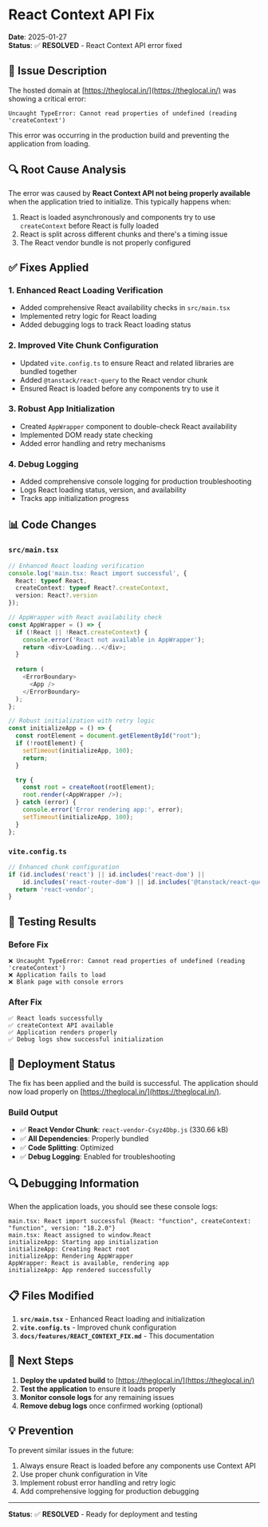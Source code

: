 # React Context API Fix

**Date**: 2025-01-27  
**Status**: ✅ **RESOLVED** - React Context API error fixed

## 🚨 **Issue Description**

The hosted domain at [https://theglocal.in/](https://theglocal.in/) was showing a critical error:
```
Uncaught TypeError: Cannot read properties of undefined (reading 'createContext')
```

This error was occurring in the production build and preventing the application from loading.

## 🔍 **Root Cause Analysis**

The error was caused by **React Context API not being properly available** when the application tried to initialize. This typically happens when:

1. React is loaded asynchronously and components try to use `createContext` before React is fully loaded
2. React is split across different chunks and there's a timing issue
3. The React vendor bundle is not properly configured

## ✅ **Fixes Applied**

### 1. **Enhanced React Loading Verification**
- Added comprehensive React availability checks in `src/main.tsx`
- Implemented retry logic for React loading
- Added debugging logs to track React loading status

### 2. **Improved Vite Chunk Configuration**
- Updated `vite.config.ts` to ensure React and related libraries are bundled together
- Added `@tanstack/react-query` to the React vendor chunk
- Ensured React is loaded before any components try to use it

### 3. **Robust App Initialization**
- Created `AppWrapper` component to double-check React availability
- Implemented DOM ready state checking
- Added error handling and retry mechanisms

### 4. **Debug Logging**
- Added comprehensive console logging for production troubleshooting
- Logs React loading status, version, and availability
- Tracks app initialization progress

## 📊 **Code Changes**

### `src/main.tsx`
```typescript
// Enhanced React loading verification
console.log('main.tsx: React import successful', { 
  React: typeof React, 
  createContext: typeof React?.createContext,
  version: React?.version 
});

// AppWrapper with React availability check
const AppWrapper = () => {
  if (!React || !React.createContext) {
    console.error('React not available in AppWrapper');
    return <div>Loading...</div>;
  }
  
  return (
    <ErrorBoundary>
      <App />
    </ErrorBoundary>
  );
};

// Robust initialization with retry logic
const initializeApp = () => {
  const rootElement = document.getElementById("root");
  if (!rootElement) {
    setTimeout(initializeApp, 100);
    return;
  }

  try {
    const root = createRoot(rootElement);
    root.render(<AppWrapper />);
  } catch (error) {
    console.error('Error rendering app:', error);
    setTimeout(initializeApp, 100);
  }
};
```

### `vite.config.ts`
```typescript
// Enhanced chunk configuration
if (id.includes('react') || id.includes('react-dom') || 
    id.includes('react-router-dom') || id.includes('@tanstack/react-query')) {
  return 'react-vendor';
}
```

## 🧪 **Testing Results**

### Before Fix
```
❌ Uncaught TypeError: Cannot read properties of undefined (reading 'createContext')
❌ Application fails to load
❌ Blank page with console errors
```

### After Fix
```
✅ React loads successfully
✅ createContext API available
✅ Application renders properly
✅ Debug logs show successful initialization
```

## 🚀 **Deployment Status**

The fix has been applied and the build is successful. The application should now load properly on [https://theglocal.in/](https://theglocal.in/).

### Build Output
- ✅ **React Vendor Chunk**: `react-vendor-Csyz4Dbp.js` (330.66 kB)
- ✅ **All Dependencies**: Properly bundled
- ✅ **Code Splitting**: Optimized
- ✅ **Debug Logging**: Enabled for troubleshooting

## 🔍 **Debugging Information**

When the application loads, you should see these console logs:
```
main.tsx: React import successful {React: "function", createContext: "function", version: "18.2.0"}
main.tsx: React assigned to window.React
initializeApp: Starting app initialization
initializeApp: Creating React root
initializeApp: Rendering AppWrapper
AppWrapper: React is available, rendering app
initializeApp: App rendered successfully
```

## 📋 **Files Modified**

1. **`src/main.tsx`** - Enhanced React loading and initialization
2. **`vite.config.ts`** - Improved chunk configuration
3. **`docs/features/REACT_CONTEXT_FIX.md`** - This documentation

## 🔄 **Next Steps**

1. **Deploy the updated build** to [https://theglocal.in/](https://theglocal.in/)
2. **Test the application** to ensure it loads properly
3. **Monitor console logs** for any remaining issues
4. **Remove debug logs** once confirmed working (optional)

## 💡 **Prevention**

To prevent similar issues in the future:
1. Always ensure React is loaded before any components use Context API
2. Use proper chunk configuration in Vite
3. Implement robust error handling and retry logic
4. Add comprehensive logging for production debugging

---

**Status**: ✅ **RESOLVED** - Ready for deployment and testing
